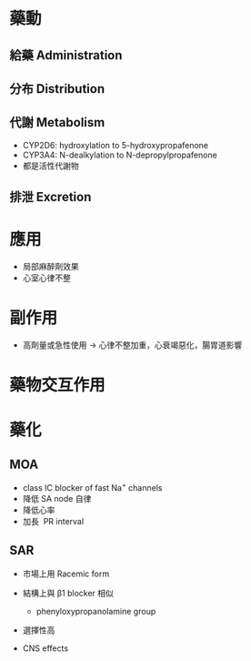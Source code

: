 # 藥動
## 給藥 Administration
## 分布 Distribution
## 代謝 Metabolism
- CYP2D6: hydroxylation to 5-hydroxypropafenone 
- CYP3A4: N-dealkylation to N-depropylpropafenone
- 都是活性代謝物
## 排泄 Excretion
# 應用
- 局部麻醉劑效果
- 心室心律不整
# 副作用
- 高劑量或急性使用 $\rightarrow$ 心律不整加重，心衰竭惡化，腸胃道影響
# 藥物交互作用
# 藥化
## MOA
- class IC blocker of fast Na<sup>+</sup> channels
- 降低 SA node 自律
- 降低心率
- 加長  PR interval
## SAR
- 市場上用 Racemic form
- 結構上與 β1 blocker 相似
	- phenyloxypropanolamine group


- 選擇性高
- CNS effects